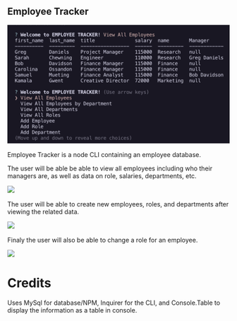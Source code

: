 ## Employee Tracker

<img src="https://raw.githubusercontent.com/csbryant/EmployeeTracker/master/assets/images/ET.png" />

Employee Tracker is a node CLI containing an employee database.

The user will be able be able to view all employees including who their managers are, as well as data on role, salaries, departments, etc.

<img src="https://github.com/csbryant/EmployeeTracker/blob/master/assets/images/Untitled_%20Sep%2023,%202020%202_24%20PM.gif?raw=true" />

The user will be able to create new employees, roles, and departments after viewing the related data.

<img src="https://github.com/csbryant/EmployeeTracker/blob/master/assets/images/Untitled_%20Sep%2025,%202020%206_46%20PM.gif?raw=true" />

Finaly the user will also be able to change a role for an employee.

<img src="https://github.com/csbryant/EmployeeTracker/blob/master/assets/images/Untitled_%20Sep%2025,%202020%206_51%20PM.gif?raw=true" />


# Credits

Uses MySql for database/NPM, Inquirer for the CLI, and Console.Table to display the information as a table in console.
